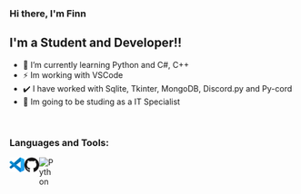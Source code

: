 ### Hi there, I'm Finn

## I'm a Student and Developer!!

- 🌱 I’m currently learning Python and C#, C++ 
- ⚡ Im working with VSCode
- ✔️ I have worked with Sqlite, Tkinter, MongoDB, Discord.py and Py-cord
- 📘 Im going to be studing as a IT Specialist

<br />

### Languages and Tools:

<img align="left" alt="Visual Studio Code" width="26px" src="https://raw.githubusercontent.com/github/explore/80688e429a7d4ef2fca1e82350fe8e3517d3494d/topics/visual-studio-code/visual-studio-code.png" />
<img align="left" alt="GitHub" width="26px" src="https://raw.githubusercontent.com/github/explore/78df643247d429f6cc873026c0622819ad797942/topics/github/github.png" />
<img align="left" alt="Python" width="26px" src="https://user-images.githubusercontent.com/66865117/148420255-b44003ac-22d9-4bdf-8e1e-65f2e8c4eb8a.png"/>
